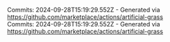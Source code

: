 Commits: 2024-09-28T15:19:29.552Z - Generated via https://github.com/marketplace/actions/artificial-grass
<br>
Commits: 2024-09-28T15:19:29.552Z - Generated via https://github.com/marketplace/actions/artificial-grass
<br>
